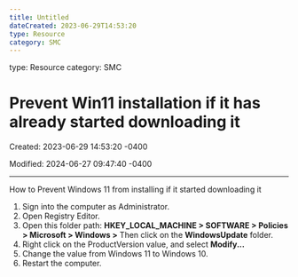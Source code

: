 ```yaml
---
title: Untitled
dateCreated: 2023-06-29T14:53:20
type: Resource
category: SMC
---
```

type: Resource
category: SMC

# Prevent Win11 installation if it has already started downloading it

Created: 2023-06-29 14:53:20 -0400

Modified: 2024-06-27 09:47:40 -0400

---

How to Prevent Windows 11 from installing if it started downloading it



1.  Sign into the computer as Administrator.
2.  Open Registry Editor.
3.  Open this folder path: **HKEY_LOCAL_MACHINE > SOFTWARE > Policies > Microsoft > Windows >** Then click on the **WindowsUpdate** folder.
4.  Right click on the ProductVersion value, and select **Modify...**
5.  Change the value from Windows 11 to Windows 10.
6.  Restart the computer.















